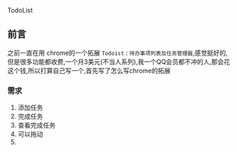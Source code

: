TodoList

## 前言

之前一直在用 chrome的一个拓展 `Todoist：待办事项列表及任务管理器`,感觉挺好的,但是很多功能都收费,一个月3美元(不当人系列),我一个QQ会员都不冲的人,那会花这个钱,所以打算自己写一个,首先写了怎么写chrome的拓展

### 需求

1. 添加任务
2. 完成任务
3. 查看完成任务
4. 可以拖动
5. 



